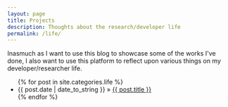 ```yaml
---
layout: page
title: Projects
description: Thoughts about the research/developer life
permalink: /life/
---
```


Inasmuch as I want to use this blog to showcase some of the works I've done, I
also want to use this platform to reflect upon various things on my
developer/researcher life. 

<ul>
  {% for post in site.categories.life %}
    <li>
        <span>{{ post.date | date_to_string }}</span> » <a href="{{ post.url }}" title="{{ post.title }}">{{ post.title }}</a>
        <meta name="description" content="{{ post.summary | escape }}">
        <meta name="keywords" content="{{ post.tags | join: ', ' | escape }}"/>
    </li>
  {% endfor %}
</ul>
